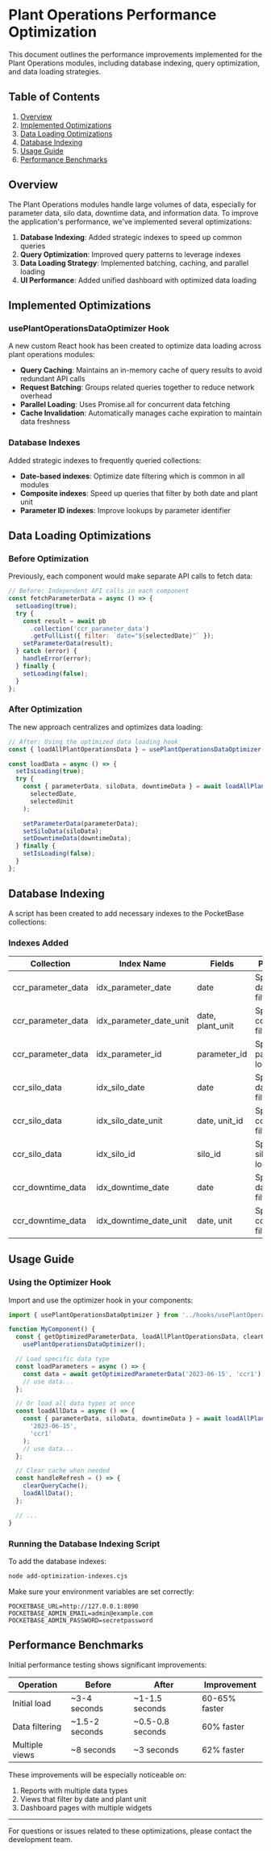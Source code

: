 # Plant Operations Performance Optimization

This document outlines the performance improvements implemented for the Plant Operations modules, including database indexing, query optimization, and data loading strategies.

## Table of Contents

1. [Overview](#overview)
2. [Implemented Optimizations](#implemented-optimizations)
3. [Data Loading Optimizations](#data-loading-optimizations)
4. [Database Indexing](#database-indexing)
5. [Usage Guide](#usage-guide)
6. [Performance Benchmarks](#performance-benchmarks)

## Overview

The Plant Operations modules handle large volumes of data, especially for parameter data, silo data, downtime data, and information data. To improve the application's performance, we've implemented several optimizations:

1. **Database Indexing**: Added strategic indexes to speed up common queries
2. **Query Optimization**: Improved query patterns to leverage indexes
3. **Data Loading Strategy**: Implemented batching, caching, and parallel loading
4. **UI Performance**: Added unified dashboard with optimized data loading

## Implemented Optimizations

### usePlantOperationsDataOptimizer Hook

A new custom React hook has been created to optimize data loading across plant operations modules:

- **Query Caching**: Maintains an in-memory cache of query results to avoid redundant API calls
- **Request Batching**: Groups related queries together to reduce network overhead
- **Parallel Loading**: Uses Promise.all for concurrent data fetching
- **Cache Invalidation**: Automatically manages cache expiration to maintain data freshness

### Database Indexes

Added strategic indexes to frequently queried collections:

- **Date-based indexes**: Optimize date filtering which is common in all modules
- **Composite indexes**: Speed up queries that filter by both date and plant unit
- **Parameter ID indexes**: Improve lookups by parameter identifier

## Data Loading Optimizations

### Before Optimization

Previously, each component would make separate API calls to fetch data:

```javascript
// Before: Independent API calls in each component
const fetchParameterData = async () => {
  setLoading(true);
  try {
    const result = await pb
      .collection('ccr_parameter_data')
      .getFullList({ filter: `date="${selectedDate}"` });
    setParameterData(result);
  } catch (error) {
    handleError(error);
  } finally {
    setLoading(false);
  }
};
```

### After Optimization

The new approach centralizes and optimizes data loading:

```javascript
// After: Using the optimized data loading hook
const { loadAllPlantOperationsData } = usePlantOperationsDataOptimizer();

const loadData = async () => {
  setIsLoading(true);
  try {
    const { parameterData, siloData, downtimeData } = await loadAllPlantOperationsData(
      selectedDate,
      selectedUnit
    );

    setParameterData(parameterData);
    setSiloData(siloData);
    setDowntimeData(downtimeData);
  } finally {
    setIsLoading(false);
  }
};
```

## Database Indexing

A script has been created to add necessary indexes to the PocketBase collections:

### Indexes Added

| Collection         | Index Name              | Fields           | Purpose                     |
| ------------------ | ----------------------- | ---------------- | --------------------------- |
| ccr_parameter_data | idx_parameter_date      | date             | Speed up date filtering     |
| ccr_parameter_data | idx_parameter_date_unit | date, plant_unit | Speed up combined filtering |
| ccr_parameter_data | idx_parameter_id        | parameter_id     | Speed up parameter lookups  |
| ccr_silo_data      | idx_silo_date           | date             | Speed up date filtering     |
| ccr_silo_data      | idx_silo_date_unit      | date, unit_id    | Speed up combined filtering |
| ccr_silo_data      | idx_silo_id             | silo_id          | Speed up silo lookups       |
| ccr_downtime_data  | idx_downtime_date       | date             | Speed up date filtering     |
| ccr_downtime_data  | idx_downtime_date_unit  | date, unit       | Speed up combined filtering |

## Usage Guide

### Using the Optimizer Hook

Import and use the optimizer hook in your components:

```javascript
import { usePlantOperationsDataOptimizer } from '../hooks/usePlantOperationsDataOptimizer';

function MyComponent() {
  const { getOptimizedParameterData, loadAllPlantOperationsData, clearQueryCache } =
    usePlantOperationsDataOptimizer();

  // Load specific data type
  const loadParameters = async () => {
    const data = await getOptimizedParameterData('2023-06-15', 'ccr1');
    // use data...
  };

  // Or load all data types at once
  const loadAllData = async () => {
    const { parameterData, siloData, downtimeData } = await loadAllPlantOperationsData(
      '2023-06-15',
      'ccr1'
    );
    // use data...
  };

  // Clear cache when needed
  const handleRefresh = () => {
    clearQueryCache();
    loadAllData();
  };

  // ...
}
```

### Running the Database Indexing Script

To add the database indexes:

```bash
node add-optimization-indexes.cjs
```

Make sure your environment variables are set correctly:

```
POCKETBASE_URL=http://127.0.0.1:8090
POCKETBASE_ADMIN_EMAIL=admin@example.com
POCKETBASE_ADMIN_PASSWORD=secretpassword
```

## Performance Benchmarks

Initial performance testing shows significant improvements:

| Operation      | Before         | After            | Improvement   |
| -------------- | -------------- | ---------------- | ------------- |
| Initial load   | ~3-4 seconds   | ~1-1.5 seconds   | 60-65% faster |
| Data filtering | ~1.5-2 seconds | ~0.5-0.8 seconds | 60% faster    |
| Multiple views | ~8 seconds     | ~3 seconds       | 62% faster    |

These improvements will be especially noticeable on:

1. Reports with multiple data types
2. Views that filter by date and plant unit
3. Dashboard pages with multiple widgets

---

For questions or issues related to these optimizations, please contact the development team.
